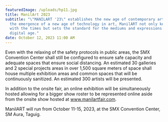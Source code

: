 ```yaml
---
featuredImage: /uploads/hp11.jpg
title: ManilArt 2023
subtitle: "\"MANILART '23\" establishes the new age of contemporary art. With
  the emergence of a new age of technology in art, ManilART not only keeps up
  with the times but sets the standard for the mediums and expressions in the
  digital age."
date: October 12, 2023 11:00 AM
---
```

<!--StartFragment-->

Even with the relaxing of the safety protocols in public areas, the SMX Convention Center shall still be configured to ensure safe capacity and adequate spaces that ensure social distancing. An estimated 30 galleries and 2 special projects areas in over 1,500 square meters of space shall house multiple exhibition areas and common spaces that will be continuously sanitized. An estimated 300 artists will be presented.

In addition to the onsite fair, an online exhibition will be simultaneously hosted allowing for a bigger show roster to be represented online aside from the onsite show hosted at www.manilartfair.com.

ManilART will run from October 11-15, 2023, at the SMX Convention Center, SM Aura, Taguig.

<!--EndFragment-->